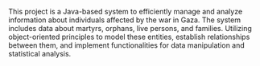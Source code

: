 This project is a Java-based system to efficiently manage and analyze information about individuals affected by
the war in Gaza. The system includes data about martyrs, orphans, live persons, and families. Utilizing
object-oriented principles to model these entities, establish relationships between them, and implement
functionalities for data manipulation and statistical analysis.
